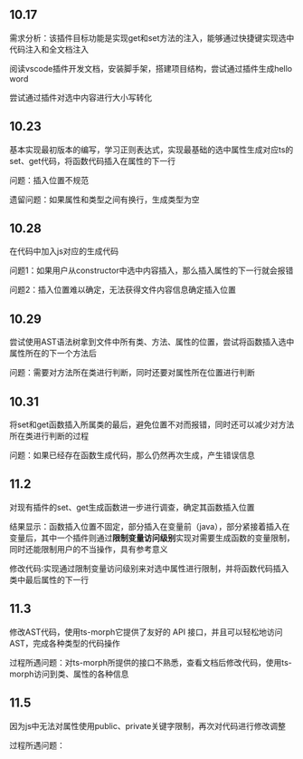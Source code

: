 ## 10.17
需求分析：该插件目标功能是实现get和set方法的注入，能够通过快捷键实现选中代码注入和全文档注入

阅读vscode插件开发文档，安装脚手架，搭建项目结构，尝试通过插件生成hello word

尝试通过插件对选中内容进行大小写转化
## 10.23
基本实现最初版本的编写，学习正则表达式，实现最基础的选中属性生成对应ts的set、get代码，将函数代码插入在属性的下一行

问题：插入位置不规范

遗留问题：如果属性和类型之间有换行，生成类型为空
## 10.28
在代码中加入js对应的生成代码

问题1：如果用户从constructor中选中内容插入，那么插入属性的下一行就会报错

问题2：插入位置难以确定，无法获得文件内容信息确定插入位置
## 10.29
尝试使用AST语法树拿到文件中所有类、方法、属性的位置，尝试将函数插入选中属性所在的下一个方法后

问题：需要对方法所在类进行判断，同时还要对属性所在位置进行判断
## 10.31
将set和get函数插入所属类的最后，避免位置不对而报错，同时还可以减少对方法所在类进行判断的过程

问题：如果已经存在函数生成代码，那么仍然再次生成，产生错误信息
## 11.2
对现有插件的set、get生成函数进一步进行调查，确定其函数插入位置

结果显示：函数插入位置不固定，部分插入在变量前（java），部分紧接着插入在变量后，其中一个插件则通过**限制变量访问级别**实现对需要生成函数的变量限制，同时还能限制用户的不当操作，具有参考意义

修改代码:实现通过限制变量访问级别来对选中属性进行限制，并将函数代码插入类中最后属性的下一行
## 11.3
修改AST代码，使用ts-morph它提供了友好的 API 接口，并且可以轻松地访问 AST，完成各种类型的代码操作

过程所遇问题：对ts-morph所提供的接口不熟悉，查看文档后修改代码，使用ts-morph访问到类、属性的各种信息
## 11.5
因为js中无法对属性使用public、private关键字限制，再次对代码进行修改调整

过程所遇问题：